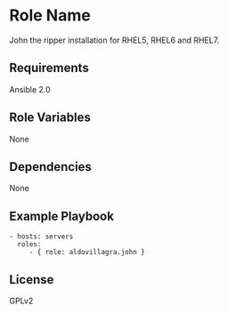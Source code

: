 Role Name
=========

John the ripper installation for RHEL5, RHEL6 and RHEL7.

Requirements
------------

Ansible 2.0

Role Variables
--------------

None

Dependencies
------------

None

Example Playbook
----------------


    - hosts: servers
      roles:
         - { role: aldovillagra.john }

License
-------

GPLv2
